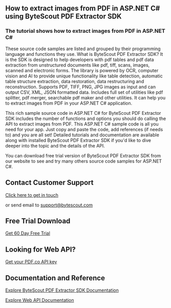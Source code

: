 ## How to extract images from PDF in ASP.NET C# using ByteScout PDF Extractor SDK

### The tutorial shows how to extract images from PDF in ASP.NET C#

These source code samples are listed and grouped by their programming language and functions they use. What is ByteScout PDF Extractor SDK? It is the SDK is designed to help developers with pdf tables and pdf data extraction from unstructured documents like pdf, tiff, scans, images, scanned and electronic forms. The library is powered by OCR, computer vision and AI to provide unique functionality like table detection, automatic table structure extraction, data restoration, data restructuring and reconstruction. Supports PDF, TIFF, PNG, JPG images as input and can output CSV, XML, JSON formatted data. Includes full set of utilities like pdf splitter, pdf merger, searchable pdf maker and other utilities. It can help you to extract images from PDF in your ASP.NET C# application.

This rich sample source code in ASP.NET C# for ByteScout PDF Extractor SDK includes the number of functions and options you should do calling the API to extract images from PDF. This ASP.NET C# sample code is all you need for your app. Just copy and paste the code, add references (if needs to) and you are all set! Detailed tutorials and documentation are available along with installed ByteScout PDF Extractor SDK if you'd like to dive deeper into the topic and the details of the API.

You can download free trial version of ByteScout PDF Extractor SDK from our website to see and try many others source code samples for ASP.NET C#.

## Contact Customer Support

[Click here to get in touch](https://bytescout.zendesk.com/hc/en-us/requests/new?subject=ByteScout%20PDF%20Extractor%20SDK%20Question)

or send email to [support@bytescout.com](mailto:support@bytescout.com?subject=ByteScout%20PDF%20Extractor%20SDK%20Question) 

## Free Trial Download

[Get 60 Day Free Trial](https://bytescout.com/download/web-installer?utm_source=github-readme)

## Looking for Web API? 

[Get your PDF.co API key](https://pdf.co/documentation/api?utm_source=github-readme)

## Documentation and Reference

[Explore ByteScout PDF Extractor SDK Documentation](https://bytescout.com/documentation/index.html?utm_source=github-readme)

[Explore Web API Documentation](https://pdf.co/documentation/api?utm_source=github-readme)